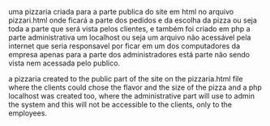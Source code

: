 uma pizzaria criada para a parte publica do site em html no arquivo pizzari.html onde ficará a parte dos pedidos e da escolha da pizza
ou seja toda a parte que será vista pelos clientes, e também foi criado em php a parte administrativa um localhost ou seja um arquivo
não acessável pela internet que seria responsavel por ficar em um dos computadores da empresa apenas para a parte dos
administradores está parte não sendo vista nem acessada pelo publico. 

a pizzaria created to the public part of the site on the pizzaria.html file where the clients could chose the flavor
and the size of the pizza and a php localhost was created too, where the administrative part will use to admin the system and this will 
not be accessible to the clients, only to the employees.